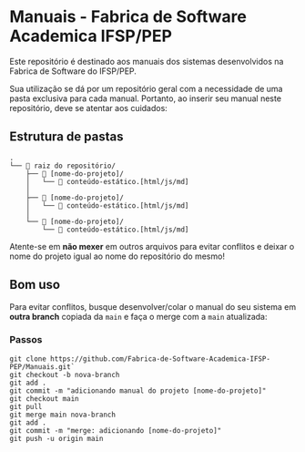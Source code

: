 # Manuais -  Fabrica de Software Academica IFSP/PEP

Este repositório é destinado aos manuais dos sistemas desenvolvidos na Fabrica de Software do IFSP/PEP.

Sua utilização se dá por um repositório geral com a necessidade de uma pasta exclusiva para cada manual. Portanto, ao inserir seu manual neste repositório, deve se atentar aos cuidados:

## Estrutura de pastas

```
.
└── 📂 raiz do repositório/
    ├── 📂 [nome-do-projeto]/
    │   └── 📄 conteúdo-estático.[html/js/md]
    │
    ├── 📂 [nome-do-projeto]/
    │   └── 📄 conteúdo-estático.[html/js/md]
    │
    └── 📂 [nome-do-projeto]/
        └── 📄 conteúdo-estático.[html/js/md]
```

Atente-se em **não mexer** em outros arquivos para evitar conflitos e deixar o nome do projeto igual ao nome do repositório do mesmo!

## Bom uso

Para evitar conflitos, busque desenvolver/colar o manual do seu sistema em **outra branch** copiada da `main` e faça o merge com a `main` atualizada:

### Passos

```
git clone https://github.com/Fabrica-de-Software-Academica-IFSP-PEP/Manuais.git`
git checkout -b nova-branch
git add .
git commit -m "adicionando manual do projeto [nome-do-projeto]"
git checkout main
git pull
git merge main nova-branch
git add .
git commit -m "merge: adicionando [nome-do-projeto]"
git push -u origin main
```
